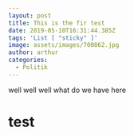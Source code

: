 ```yaml
---
layout: post
title: This is the fir test
date: 2019-05-10T16:31:44.385Z
tags: 'List [ "sticky" ]'
image: assets/images/700862.jpg
author: arthur
categories:
  - Politik
---
```

well well well what do we have here
# test

